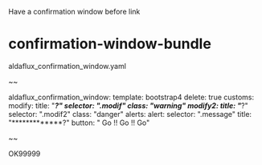 Have a confirmation window before link

# confirmation-window-bundle

aldaflux_confirmation_window.yaml

~~

aldaflux_confirmation_window:
    template: bootstrap4
    delete: true 
    customs:
        modify:
            title: "*************?"
            selector: ".modif"
            class: "warning"
        modify2:
            title: "*************?"
            selector: ".modif2"
            class: "danger"
    alerts:
        alert:
            selector: ".message"
            title: "*************?"
            button: " Go !! Go !! Go"
    
~~




OK99999
